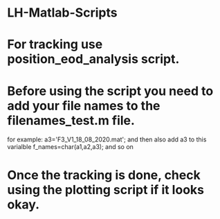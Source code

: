 # LH-Matlab-Scripts

# For tracking use position_eod_analysis script. 
# Before using the script you need to add your file names to the filenames_test.m file.
for example: a3='F3_V1_18_08_2020.mat'; and then also add a3 to this varialble
f_names=char(a1,a2,a3); and so on
# Once the tracking is done, check using the plotting script if it looks okay. 
